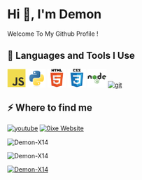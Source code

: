 <h1>Hi 👋, I'm <bold>Demon</bold></h1>
<p>Welcome To My Github Profile !</p>
<h2>🚀 Languages and Tools I Use</h2>
<p><a target="_blank" href="https://raw.githubusercontent.com/devicons/devicon/master/icons/javascript/javascript-original.svg" style="display: inline-block;"><img src="https://raw.githubusercontent.com/devicons/devicon/master/icons/javascript/javascript-original.svg" alt="javascript" width="42" height="42" /></a>
<a target="_blank" href="https://raw.githubusercontent.com/devicons/devicon/master/icons/python/python-original.svg" style="display: inline-block;"><img src="https://raw.githubusercontent.com/devicons/devicon/master/icons/python/python-original.svg" alt="python" width="42" height="42" /></a>
<a target="_blank" href="https://raw.githubusercontent.com/devicons/devicon/master/icons/html5/html5-original-wordmark.svg" style="display: inline-block;"><img src="https://raw.githubusercontent.com/devicons/devicon/master/icons/html5/html5-original-wordmark.svg" alt="html5" width="42" height="42" /></a>
<a target="_blank" href="https://raw.githubusercontent.com/devicons/devicon/master/icons/css3/css3-original-wordmark.svg" style="display: inline-block;"><img src="https://raw.githubusercontent.com/devicons/devicon/master/icons/css3/css3-original-wordmark.svg" alt="css3" width="42" height="42" /></a>
<a target="_blank" href="https://raw.githubusercontent.com/devicons/devicon/master/icons/nodejs/nodejs-original-wordmark.svg" style="display: inline-block;"><img src="https://raw.githubusercontent.com/devicons/devicon/master/icons/nodejs/nodejs-original-wordmark.svg" alt="nodejs" width="42" height="42" /></a>
<a target="_blank" href="https://www.vectorlogo.zone/logos/git-scm/git-scm-icon.svg" style="display: inline-block;"><img src="https://www.vectorlogo.zone/logos/git-scm/git-scm-icon.svg" alt="git" width="42" height="42" /></a></p>
<h2>⚡️ Where to find me</h2>
<p><a target="_blank" href="https://www.youtube.com/@DemonX82" style="display: inline-block;"><img src="https://img.shields.io/badge/youtube-logo?style=for-the-badge&logo=youtube&logoColor=white&color=%23cc0000" alt="youtube" /></a> <a target="_blank" href="https://0ixe.netlify.app" style="display: inline-block;"><img src="https://0ixe.netlify.app/WImages/ZZysfqrZZRed.png" width="70" alt="0ixe Website" /></a>
</p>
<p><img align="center" src="https://github-readme-stats.vercel.app/api?username=Demon-X14&show_icons=true&locale=en" alt="Demon-X14" /></p>
<p><img src="https://github-readme-stats.vercel.app/api/top-langs?username=Demon-X14&show_icons=true&locale=en&layout=compact" alt="Demon-X14" /></p>
<p><a href="https://github.com/ryo-ma/github-profile-trophy"><img src="https://github-profile-trophy.vercel.app/?username=Demon-X14" alt="Demon-X14" /></a></p>
